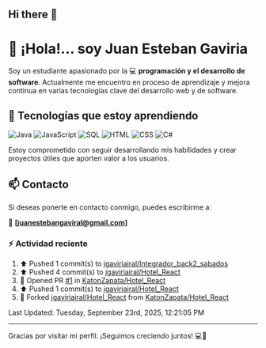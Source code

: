 ## Hi there 👋

# 👋 ¡Hola!... soy Juan Esteban Gaviria 

Soy un estudiante apasionado por la 
:computer: **programación y el desarrollo de software**. 
Actualmente me encuentro en proceso de aprendizaje y mejora continua en varias tecnologías clave del desarrollo web y de software.

## 🚀 Tecnologías que estoy aprendiendo

<p align="left">
  <img src="https://img.shields.io/badge/Java-007396?style=for-the-badge&logo=java&logoColor=white" alt="Java" />
  <img src="https://img.shields.io/badge/JavaScript-F7DF1E?style=for-the-badge&logo=javascript&logoColor=black" alt="JavaScript" />
  <img src="https://img.shields.io/badge/SQL-4479A1?style=for-the-badge&logo=postgresql&logoColor=white" alt="SQL" />
  <img src="https://img.shields.io/badge/HTML5-E34F26?style=for-the-badge&logo=html5&logoColor=white" alt="HTML" />
  <img src="https://img.shields.io/badge/CSS3-1572B6?style=for-the-badge&logo=css3&logoColor=white" alt="CSS" />
  <img src="https://img.shields.io/badge/C%23-239120?style=for-the-badge&logo=c-sharp&logoColor=white" alt="C#" />
</p>

Estoy comprometido con seguir desarrollando mis habilidades y crear proyectos útiles que aporten valor a los usuarios.

## 📫 Contacto

Si deseas ponerte en contacto conmigo, puedes escribirme a:

📧 **[juanestebangaviral@gmail.com]**


### :zap: Actividad reciente
<!--RECENT_ACTIVITY:start-->
1. ⬆️ Pushed 1 commit(s) to [jgaviriairal/Integrador_back2_sabados](https://github.com/jgaviriairal/Integrador_back2_sabados)<br>
2. ⬆️ Pushed 4 commit(s) to [jgaviriairal/Hotel_React](https://github.com/jgaviriairal/Hotel_React)<br>
3. 💪 Opened PR [#1](https://github.com/KatonZapata/Hotel_React/pull/1) in [KatonZapata/Hotel_React](https://github.com/KatonZapata/Hotel_React)<br>
4. ⬆️ Pushed 1 commit(s) to [jgaviriairal/Hotel_React](https://github.com/jgaviriairal/Hotel_React)<br>
5. 🔱 Forked [jgaviriairal/Hotel_React](https://github.com/jgaviriairal/Hotel_React) from [KatonZapata/Hotel_React](https://github.com/KatonZapata/Hotel_React)<br>
<!--RECENT_ACTIVITY:end-->

<!--RECENT_ACTIVITY:last_update-->
Last Updated: Tuesday, September 23rd, 2025, 12:21:05 PM
<!--RECENT_ACTIVITY:last_update_end-->

---

Gracias por visitar mi perfil. ¡Seguimos creciendo juntos! 💻🌱
